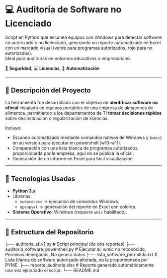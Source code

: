# 💻 Auditoría de Software no Licenciado

Script en Python que escanea equipos con Windows para detectar software no autorizado o no licenciado, generando un reporte automatizado en Excel con un marcado visual (verde para programas autorizados, rojo para no autorizados).  
Ideal para auditorías en entornos educativos o empresariales.

🔐 **Seguridad**, 💻 **Licencias**, 🏁 **Automatización**

---

## 📌 Descripción del Proyecto

La herramienta fue desarrollada con el objetivo de **identificar software no oficial** instalado en equipos portables de una empresa de almacenes de alimentos, permitiendo a los departamentos de TI **tomar decisiones rápidas** sobre desinstalación o regularización de licencias.

Incluye:
- Escaneo automatizado mediante comandos nativos de Windows y (`wmic`) en su version para ejecutar en powershell (w10-w11).
- Comparación con una lista blanca de programas autorizados, proporcionada por la empresa, aquí no se pública la oficial.
- Generación de un informe en Excel para fácil visualización.

---

## 🧪 Tecnologías Usadas

- **Python 3.x**  
- Librerías:
  - `subprocess` → ejecución de comandos Windows.
  - `openpyxl` → generación del reporte en Excel con colores.
- **Sistema Operativo**: Windows (requiere `wmic` habilitado).

---

## 📂 Estructura del Repositorio
├── auditoria_sf_v1.py # Script principal (de dos reportes)
├── auditoria_software_powershell.py # Ejecutar si; wmic no reconocido, Permisos denegados, No genera datos
├── lista_software_permitido.txt # Lista blanca de software autorizado alterada, no la proporcionada por PYME.
├── reporte_auditoria.xlsx # Reporte generado automáticamente una vez ejecutado el script.
└── README.md

